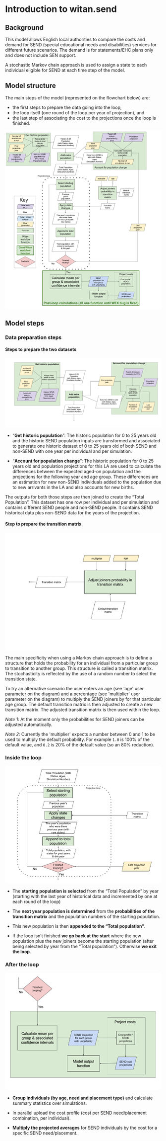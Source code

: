 # Introduction to witan.send

## Background

This model allows English local authorities to compare the costs and demand for SEND (special educational needs and disabilities) services for different future scenarios. The demand is for statements/EHC plans only and does not include SEN support.

A stochastic Markov chain approach is used to assign a state to each individual eligible for SEND at each time step of the model.

## Model structure

The main steps of the model (represented on the flowchart below) are:

* the first steps to prepare the data going into the loop,
* the loop itself (one round of the loop per year of projection), and
* the last step of associating the cost to the projections once the loop is finished.

![Overview of the SEND model](images/send-model-mvp.png)

## Model steps

### Data preparation steps

#### Steps to prepare the two datasets

![Two data prep steps](images/two-data-prep-steps.png)

* “**Get historic population**”:
The historic population for 0 to 25 years old and the historic SEND population inputs are transformed and associated to generate one historic dataset of 0 to 25 years old of both SEND and non-SEND with one year per individual and per simulation.

* “**Account for population change**”:
The historic population for 0 to 25 years old and population projections for this LA are used to calculate the differences between the expected aged-on population and the projections for the following year and age group. These differences are an estimation for new non-SEND individuals added to the population due to new arrivants in the LA and also accounts for new births.

The outputs for both those steps are then joined to create the “Total Population”.
This dataset has one row per individual and per simulation and contains different SEND people and non-SEND people. It contains SEND historical data plus non-SEND data for the years of the projection.

#### Step to prepare the transition matrix

![Preparation of the transition matrix](images/prep-transition-matrix.png)

The main specificity when using a Markov chain approach is to define a structure that holds the probability for an individual from a particular group to transition to another group.
This structure is called a transition matrix.
The stochasticity is reflected by the use of a random number to select the transition state.

To try an alternative scenario the user enters an age (see 'age' user parameter on the diagram) and a percentage (see 'multiplier' user parameter on the diagram) to multiply the SEND joiners by for that particular age group. The default transition matrix is then adjusted to create a new transition matrix.
The adjusted transition matrix is then used within the loop.

*Note 1*: At the moment only the probabilities for SEND joiners can be adjusted automatically.

*Note 2*: Currently the 'multiplier' expects a number between 0 and 1 to be used to multiply the default probability. For example `1.0` is 100% of the default value, and `0.2` is 20% of the default value (so an 80% reduction).


### Inside the loop

![Steps inside the loop](images/steps-inside-the-loop.png)

* The **starting population is selected** from the “Total Population” by year (starting with the last year of historical data and incremented by one at each round of the loop)

* The **next year population is determined** from the **probabilities of the transition matrix** and the population numbers of the starting population.

* This new population is then **appended to the “Total population”**.

* If the loop isn’t finished **we go back at the start** where the new population plus the new joiners become the starting population (after being selected by year from the “Total population”). Otherwise **we exit the loop**.


### After the loop

![Steps after the loop](images/steps-after-the-loop.png)

* **Group individuals (by age, need and placement type)** and calculate summary statistics over simulations.

* In parallel upload the cost profile (cost per SEND need/placement combination, per individual).

* **Multiply the projected averages** for SEND individuals by the cost for a specific SEND need/placement.
